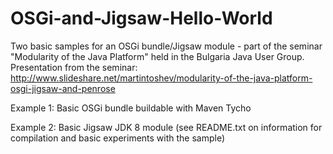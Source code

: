 OSGi-and-Jigsaw-Hello-World
===========================

Two basic samples for an OSGi bundle/Jigsaw module - part of the seminar "Modularity of the Java Platform" held in the Bulgaria Java User Group.
Presentation from the seminar: http://www.slideshare.net/martintoshev/modularity-of-the-java-platform-osgi-jigsaw-and-penrose

Example 1:
Basic OSGi bundle buildable with Maven Tycho

Example 2:
Basic Jigsaw JDK 8 module (see README.txt on information for compilation and basic experiments with the sample)


